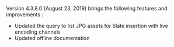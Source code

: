 Version 4.3.8.0 (August 23, 2019) brings the following features and improvements :

* Updated the query to list JPG assets for Slate insertion with live encoding channels
* Updated offline documentation